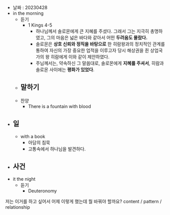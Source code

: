 - 날짜 : 20230428
- in the morning
	- 듣기
		- 1 Kings 4-5
			- 하나님께서 솔로몬에게 큰 지혜를 주셨다. 그래서 그는 지극히 총명하였고, 그의 마음은 넓은 바다와 같아서 어떤 **두려움도 몰랐다.**
			- 솔로몬은 **상호 신뢰와 정직을 바탕으로** 한 히람왕과의 정치적인 관계를 통하여 자신의 가장 중요한 업적을 이루고자 당시 해상권을 쥔 상업국가의 왕 히람에게 이와 같이 제안하였다.
			- 주님께서는, 약속하신 그 말씀대로, 솔로몬에게 **지혜를 주셔서**, 히람과 솔로몬 사이에는 **평화가 있었다**.		
	- 말하기
		- 
	- 찬양
		- There is a fountain with blood
- 일
	- 
	- with a book
		- 아담의 침묵
		- 고통속에서 하나님을 발견하다.
- 사건
	- 
- it the night
	- 듣기
		- Deuteronomy 






저는 이거를 하고 싶어서 어제 이렇게 했는데 뭘 바꿔야 할까요?
content / pattern / relationship